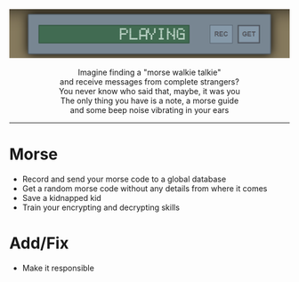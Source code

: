 <div align='center'>
  <img src='https://raw.githubusercontent.com/alaanvv/Image-Database/main/Morse/playing.png'>

  <br>
  
  <p align='center'>
    Imagine finding a "morse walkie talkie"  <br>
    and receive messages from complete strangers?   <br>
    You never know who said that, maybe, it was you   <br>
    The only thing you have is a note, a morse guide   <br>
    and some beep noise vibrating in your ears <br>
  </p>
</div>

---

# Morse

- Record and send your morse code to a global database  
- Get a random morse code without any details from where
it comes
- Save a kidnapped kid  
- Train your encrypting and decrypting skills

# Add/Fix

- Make it responsible
